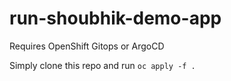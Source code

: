 # run-shoubhik-demo-app

Requires OpenShift Gitops or ArgoCD 

Simply clone this repo and run `oc apply -f .`
